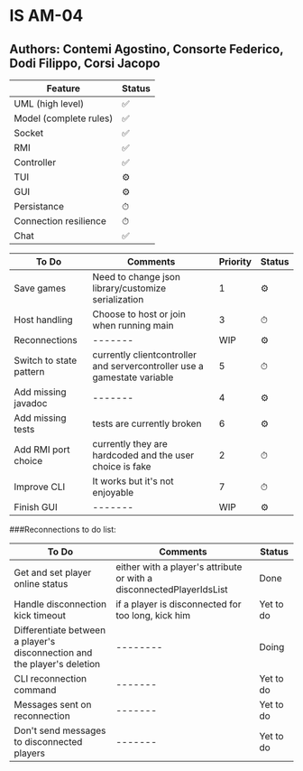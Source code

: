 # IS AM-04
## Authors: Contemi Agostino, Consorte Federico, Dodi Filippo, Corsi Jacopo

|Feature|Status|
|-------|------|
|UML (high level)|✅|
|Model (complete rules)|✅|
|Socket|✅|
|RMI|✅|
|Controller|✅|
|TUI|⚙️|
|GUI|⚙️|
|Persistance|⏱|
|Connection resilience|⏱|
|Chat|✅|

|To Do |Comments | Priority |Status|
|-------|-------|----------|------|
|Save games|Need to change json library/customize serialization| 1        |⚙️|
|Host handling|Choose to host or join when running main| 3        |⏱|
|Reconnections|-------| WIP      |⚙️|
|Switch to state pattern|currently clientcontroller and servercontroller use a gamestate variable| 5        |⏱|
|Add missing javadoc|-------| 4        |⚙️|
|Add missing tests|tests are currently broken| 6        |⚙️|
|Add RMI port choice|currently they are hardcoded and the user choice is fake| 2        |⏱|
|Improve CLI|It works but it's not enjoyable| 7        |⏱|
|Finish GUI|-------| WIP      |⚙️|

###Reconnections to do list:

| To Do                                                                    |Comments | Status    |
|--------------------------------------------------------------------------|-------|-----------|
| Get and set player online status                                         |either with a player's attribute or with a disconnectedPlayerIdsList| Done      |
| Handle disconnection kick timeout                                        |if a player is disconnected for too long, kick him| Yet to do |
| Differentiate between a player's disconnection and the player's deletion |--------| Doing     |
| CLI reconnection command                                                 |-------| Yet to do |
| Messages sent on reconnection                                            |-------| Yet to do |
| Don't send messages to disconnected players                              |-------| Yet to do |
